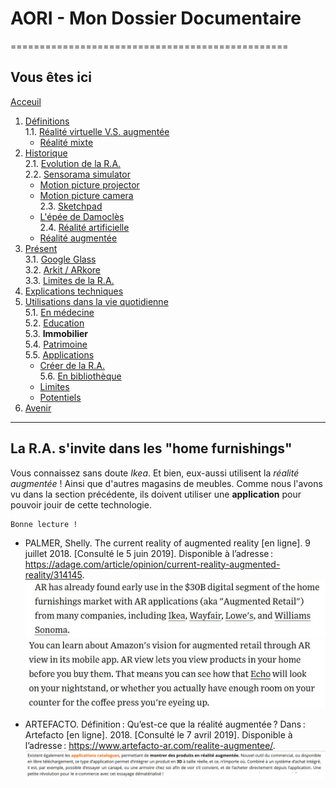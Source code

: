 # AORI - Mon Dossier Documentaire
================================================
## Vous êtes ici

[Acceuil](Introduction.md)  

1. [Définitions](Definition.md)    
  1.1. [Réalité virtuelle V.S. augmentée](vs.md)    
     * [Réalité mixte](mixed.md)  
2. [Historique](Histoire.md)  
  2.1. [Evolution de la R.A.](evolution.md)  
  2.2. [Sensorama simulator](sensorama.md)  
     * [Motion picture projector](premierei.md)   
     * [Motion picture camera](secondei.md)  
  2.3. [Sketchpad](logiciel.md)  
     * [L'épée de Damoclès](epee.md)  
  2.4. [Réalité artificielle](rearti.md)  
     *  [Réalité augmentée](ra.md)  
3. [Présent](present.md)  
  3.1. [Google Glass](google.md)      
  3.2. [Arkit / ARkore](os.md)  
  3.3. [Limites de la R.A.](limits.md)  
4. [Explications techniques](Fonctionnement.md)  
5. [Utilisations dans la vie quotidienne](utilisation.md)   
   5.1. [En médecine](medecine.md)    
   5.2. [Education ](education.md)   
   5.3. **Immobilier**  
   5.4. [Patrimoine](patrimoine.md)  
   5.5. [Applications](app.md)  
     * [Créer de la R.A.](creation.md)  
   5.6. [En bibliothèque](bibli.md)  
     *  [Limites](bibliL.md)  
     * [Potentiels](potentielb.md)   
 6. [Avenir](Avenir.md)    
 -----------------------------------------------
 
La R.A. s'invite dans les **"home furnishings"**
--------------------------------------------------------------------------------------------------------------------------------
Vous connaissez sans doute *Ikea*. Et bien, eux-aussi utilisent la *réalité augmentée* ! Ainsi que d'autres magasins de meubles. Comme nous l'avons vu dans la section précédente, ils doivent utiliser une __application__ pour pouvoir jouir de cette technologie.

````
Bonne lecture !
````
* PALMER, Shelly. The current reality of augmented reality [en ligne]. 9 juillet 2018. [Consulté le 5 juin 2019]. Disponible à l’adresse : https://adage.com/article/opinion/current-reality-augmented-reality/314145.  
![immo1](/Images/ikea1.JPG)  
![immo2](/Images/ikea2.JPG)  

* ARTEFACTO. Définition : Qu’est-ce que la réalité augmentée ? Dans : Artefacto [en ligne]. 2018. [Consulté le 7 avril 2019]. Disponible à l’adresse : https://www.artefacto-ar.com/realite-augmentee/.  
![immo3](/Images/ikea3.JPG)  
